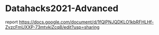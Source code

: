 # Datahacks2021-Advanced

report https://docs.google.com/document/d/1fQlPNJQDKLO1kbRFHLHf-ZvzcFmUXXP-73mtvkiZcq8/edit?usp=sharing
